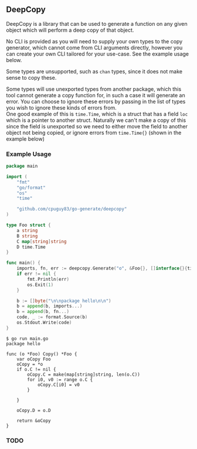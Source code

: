 ## DeepCopy

DeepCopy is a library that can be used to generate a function on any given object
which will perform a deep copy of that object.

No CLI is provided as you will need to supply your own types to the copy generator,
which cannot come from CLI arguments directly, however you can create your own
CLI tailored for your use-case. See the example usage below.

Some types are unsupported, such as `chan` types, since it does not make sense
to copy these.

Some types will use unexported types from another package, which this tool cannot
generate a copy function for, in such a case it will generate an error. You can
choose to ignore these errors by passing in the list of types you wish to ignore
these kinds of errors from.  
One good example of this is `time.Time`, which is a struct that has a field `loc`
which is a pointer to another struct. Naturally we can't make a copy of this since
the field is unexported so we need to either move the field to another object not
being copied, or ignore errors from `time.Time{}` (shown in the example below)

### Example Usage

```go
package main

import (
	"fmt"
	"go/format"
	"os"
	"time"

	"github.com/cpuguy83/go-generate/deepcopy"
)

type Foo struct {
	a string
	B string
	C map[string]string
	D time.Time
}

func main() {
	imports, fn, err := deepcopy.Generate("o", &Foo{}, []interface{}{time.Time{}})
	if err != nil {
		fmt.Println(err)
		os.Exit(1)
	}

	b := []byte("\n\npackage hello\n\n")
	b = append(b, imports...)
	b = append(b, fn...)
	code, _ := format.Source(b)
	os.Stdout.Write(code)
}
```

```
$ go run main.go
package hello

func (o *Foo) Copy() *Foo {
	var oCopy Foo
	oCopy = *o
	if o.C != nil {
		oCopy.C = make(map[string]string, len(o.C))
		for i0, v0 := range o.C {
			oCopy.C[i0] = v0
		}

	}

	oCopy.D = o.D

	return &oCopy
}
```


### TODO

